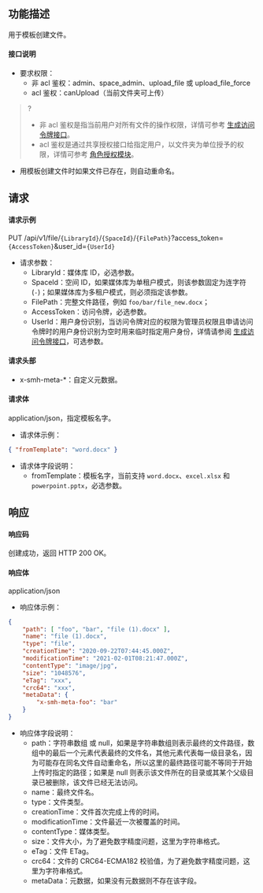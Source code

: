 ## 功能描述

用于模板创建文件。

#### 接口说明

- 要求权限：
    - 非 acl 鉴权：admin、space_admin、upload_file 或 upload_file_force
    - acl 鉴权：canUpload（当前文件夹可上传）
>?
> - 非 acl 鉴权是指当前用户对所有文件的操作权限，详情可参考 [生成访问令牌接口](https://cloud.tencent.com/document/product/1339/71159)。
> - acl 鉴权是通过共享授权接口给指定用户，以文件夹为单位授予的权限，详情可参考 [角色授权模块](https://cloud.tencent.com/document/product/1339/71014)。
>
- 用模板创建文件时如果文件已存在，则自动重命名。

## 请求

#### 请求示例  

PUT /api/v1/file/`{LibraryId}`/`{SpaceId}`/`{FilePath}`?access_token=`{AccessToken}`&user_id=`{UserId}`

- 请求参数：
    - LibraryId：媒体库 ID，必选参数。
    - SpaceId：空间 ID，如果媒体库为单租户模式，则该参数固定为连字符(`-`)；如果媒体库为多租户模式，则必须指定该参数。
    - FilePath：完整文件路径，例如 `foo/bar/file_new.docx`；
    - AccessToken：访问令牌，必选参数。
    - UserId：用户身份识别，当访问令牌对应的权限为管理员权限且申请访问令牌时的用户身份识别为空时用来临时指定用户身份，详情请参阅 [生成访问令牌接口](https://cloud.tencent.com/document/product/1339/71159)，可选参数。
    
#### 请求头部

- x-smh-meta-*：自定义元数据。

#### 请求体

application/json，指定模板名字。

- 请求体示例：
```json
{ "fromTemplate": "word.docx" }
```
- 请求体字段说明：
    - fromTemplate：模板名字，当前支持 `word.docx`、`excel.xlsx` 和 `powerpoint.pptx`，必选参数。

## 响应

#### 响应码

创建成功，返回 HTTP 200 OK。

#### 响应体

application/json

- 响应体示例：

```json
{
    "path": [ "foo", "bar", "file (1).docx" ],
    "name": "file (1).docx",
    "type": "file",
    "creationTime": "2020-09-22T07:44:45.000Z",
    "modificationTime": "2021-02-01T08:21:47.000Z",
    "contentType": "image/jpg",
    "size": "1048576",
    "eTag": "xxx",
    "crc64": "xxx",
    "metaData": {
        "x-smh-meta-foo": "bar"
    }
}
```

- 响应体字段说明：
    - path：字符串数组 或 null，如果是字符串数组则表示最终的文件路径，数组中的最后一个元素代表最终的文件名，其他元素代表每一级目录名，因为可能存在同名文件自动重命名，所以这里的最终路径可能不等同于开始上传时指定的路径；如果是 null 则表示该文件所在的目录或其某个父级目录已被删除，该文件已经无法访问。
    - name：最终文件名。
    - type：文件类型。
    - creationTime：文件首次完成上传的时间。
    - modificationTime：文件最近一次被覆盖的时间。
    - contentType：媒体类型。
    - size：文件大小，为了避免数字精度问题，这里为字符串格式。
    - eTag：文件 ETag。
    - crc64：文件的 CRC64-ECMA182 校验值，为了避免数字精度问题，这里为字符串格式。
    - metaData：元数据，如果没有元数据则不存在该字段。


